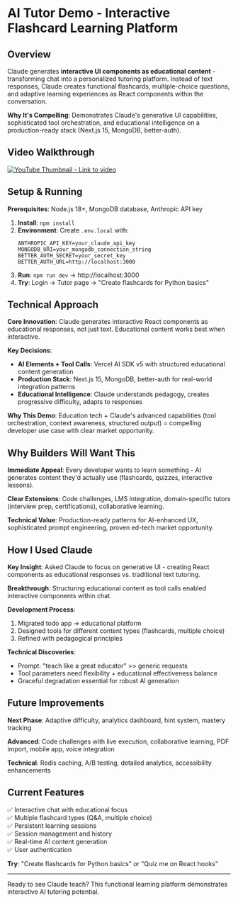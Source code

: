# AI Tutor Demo - Interactive Flashcard Learning Platform

## Overview

Claude generates **interactive UI components as educational content** - transforming chat into a personalized tutoring platform. Instead of text responses, Claude creates functional flashcards, multiple-choice questions, and adaptive learning experiences as React components within the conversation.

**Why It's Compelling**: Demonstrates Claude's generative UI capabilities, sophisticated tool orchestration, and educational intelligence on a production-ready stack (Next.js 15, MongoDB, better-auth).

## Video Walkthrough

[![YouTube Thumbnail - Link to video](http://img.youtube.com/vi/goxnUKwwf-I/0.jpg)](http://www.youtube.com/watch?v=goxnUKwwf-I)

## Setup & Running

**Prerequisites**: Node.js 18+, MongoDB database, Anthropic API key

1. **Install**: `npm install`
2. **Environment**: Create `.env.local` with:
   ```env
   ANTHROPIC_API_KEY=your_claude_api_key
   MONGODB_URI=your_mongodb_connection_string
   BETTER_AUTH_SECRET=your_secret_key
   BETTER_AUTH_URL=http://localhost:3000
   ```
3. **Run**: `npm run dev` → http://localhost:3000
4. **Try**: Login → Tutor page → "Create flashcards for Python basics"

## Technical Approach

**Core Innovation**: Claude generates interactive React components as educational responses, not just text. Educational content works best when interactive.

**Key Decisions**:
- **AI Elements + Tool Calls**: Vercel AI SDK v5 with structured educational content generation
- **Production Stack**: Next.js 15, MongoDB, better-auth for real-world integration patterns
- **Educational Intelligence**: Claude understands pedagogy, creates progressive difficulty, adapts to responses

**Why This Demo**: Education tech + Claude's advanced capabilities (tool orchestration, context awareness, structured output) = compelling developer use case with clear market opportunity.

## Why Builders Will Want This

**Immediate Appeal**: Every developer wants to learn something - AI generates content they'd actually use (flashcards, quizzes, interactive lessons).

**Clear Extensions**: Code challenges, LMS integration, domain-specific tutors (interview prep, certifications), collaborative learning.

**Technical Value**: Production-ready patterns for AI-enhanced UX, sophisticated prompt engineering, proven ed-tech market opportunity.

## How I Used Claude

**Key Insight**: Asked Claude to focus on generative UI - creating React components as educational responses vs. traditional text tutoring.

**Breakthrough**: Structuring educational content as tool calls enabled interactive components within chat.

**Development Process**: 
1. Migrated todo app → educational platform
2. Designed tools for different content types (flashcards, multiple choice)
3. Refined with pedagogical principles

**Technical Discoveries**:
- Prompt: "teach like a great educator" >> generic requests
- Tool parameters need flexibility + educational effectiveness balance
- Graceful degradation essential for robust AI generation

## Future Improvements

**Next Phase**: Adaptive difficulty, analytics dashboard, hint system, mastery tracking

**Advanced**: Code challenges with live execution, collaborative learning, PDF import, mobile app, voice integration

**Technical**: Redis caching, A/B testing, detailed analytics, accessibility enhancements

## Current Features

✅ Interactive chat with educational focus  
✅ Multiple flashcard types (Q&A, multiple choice)  
✅ Persistent learning sessions  
✅ Session management and history  
✅ Real-time AI content generation  
✅ User authentication  

**Try**: "Create flashcards for Python basics" or "Quiz me on React hooks"

---

Ready to see Claude teach? This functional learning platform demonstrates interactive AI tutoring potential.
